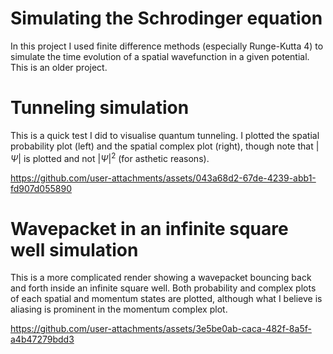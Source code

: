 # Simulating the Schrodinger equation
In this project I used finite difference methods (especially Runge-Kutta 4) to simulate the time evolution of a spatial wavefunction in a given potential.<br>
This is an older project.

# Tunneling simulation
This is a quick test I did to visualise quantum tunneling. I plotted the spatial probability plot (left) and the spatial complex plot (right), though note that $|\Psi|$ is plotted and not $|\Psi|^{2}$ (for asthetic reasons).


https://github.com/user-attachments/assets/043a68d2-67de-4239-abb1-fd907d055890

# Wavepacket in an infinite square well simulation
This is a more complicated render showing a wavepacket bouncing back and forth inside an infinite square well. Both probability and complex plots of each spatial and momentum states are plotted, although what I believe is aliasing is prominent in the momentum complex plot.


https://github.com/user-attachments/assets/3e5be0ab-caca-482f-8a5f-a4b47279bdd3

